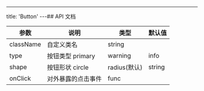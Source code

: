 ---
title: 'Button'
---## API 文档

| 参数      | 说明               | 类型         | 默认值 |
| --------- | ------------------ | ------------ | ------ |
| className | 自定义类名         | string       |        |
| type      | 按钮类型 primary   | warning      | info   | default | pure | string | default |
| shape     | 按钮形状 circle    | radius(默认) | string | radius |
| onClick   | 对外暴露的点击事件 | func         |        |
